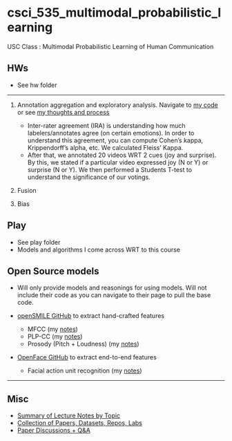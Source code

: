 # csci_535_multimodal_probabilistic_learning
 USC Class : Multimodal Probabilistic Learning of Human Communication

## HWs

- See hw folder
---

1. Annotation aggregation and exploratory analysis. Navigate to [my code](https://github.com/Brinkley97/csci_535_multimodal_probabilistic_learning/blob/main/hw/1-annotation_aggregation_and_exploratory_analysis/main.ipynb) or see [my thoughts and process](https://detraviousjbrinkley.notion.site/HW-1-Annotation-aggregation-and-exploratory-analysis-Due-e60bdf637f5b40d98c296a7280e1b520)

   - Inter-rater agreement (IRA) is understanding how much labelers/annotates agree (on certain emotions). In order to understand this agreement, you can compute Cohen’s kappa, Krippendorff’s alpha, etc. We calculated Fleiss’ Kappa.
   - After that, we annotated 20 videos WRT 2 cues (joy and surprise). By this, we stated if a particular video expressed joy (N or Y) or surprise (N or Y). We then performed a Students T-test to understand the significance of our votings.

2. Fusion
3. Bias
## Play

- See play folder
- Models and algorithms I come across WRT to this course

## Open Source models

- Will only provide models and reasonings for using models. Will not include their code as you can navigate to their page to pull the base code.

- [openSMILE GitHub](https://github.com/audeering/opensmile) to extract hand-crafted features
  - MFCC (my [notes](https://detraviousjbrinkley.notion.site/A-Survey-of-Multimodal-Probabilistic-Learning-for-Human-Communication-and-Emotion-Recognition-d40cab0081024276b876ae0de4204dc7))
  - PLP-CC (my [notes](https://detraviousjbrinkley.notion.site/A-Survey-of-Multimodal-Probabilistic-Learning-for-Human-Communication-and-Emotion-Recognition-d40cab0081024276b876ae0de4204dc7))
  - Prosody (Pitch + Loudness) (my [notes](https://detraviousjbrinkley.notion.site/A-Survey-of-Multimodal-Probabilistic-Learning-for-Human-Communication-and-Emotion-Recognition-d40cab0081024276b876ae0de4204dc7))

- [OpenFace GitHub](https://github.com/TadasBaltrusaitis/OpenFace) to extract end-to-end features
  - Facial action unit recognition (my [notes](https://detraviousjbrinkley.notion.site/A-Survey-of-Multimodal-Probabilistic-Learning-for-Human-Communication-and-Emotion-Recognition-d40cab0081024276b876ae0de4204dc7))

---

## Misc

- [Summary of Lecture Notes by Topic](https://detraviousjbrinkley.notion.site/A-Survey-of-Multimodal-Probabilistic-Learning-for-Human-Communication-and-Emotion-Recognition-d40cab0081024276b876ae0de4204dc7)
- [Collection of Papers, Datasets, Repos, Labs](https://detraviousjbrinkley.notion.site/Collection-of-Papers-Datasets-Repos-Labs-for-exploring-a-project-for-CSCI-535-ba3e7f29268a44558e1098cf83e73f5c)
- [Paper Discussions + Q&A](https://detraviousjbrinkley.notion.site/535-Readings-38559bd46488407282981574f2a4507d)
